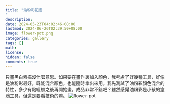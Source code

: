 ```yaml
---
title: "油粉彩花瓶"
description: 
date: 2024-05-23T04:02:46+08:00
lastmod: 2024-06-26T02:39:50+08:00
image: flower-pot.png
categories: gallery
tags: []
math: 
license: 
hidden: false
comments: true
---
```


只畫黑白素描沒什麼意思。如果要在畫作裏加入顏色，我考慮了好幾種工具，好像是油粉彩最好，既能混合顏色，也能隨時拿出來用。我先測試了油粉彩顏色混合的特性，多少有點經驗之後再開始畫。成品非常不錯吧？雖然感覺油粉彩是小孩的塗鴉工具，但還是要看技術的嘛。
![flower-pot](flower-pot.png)

